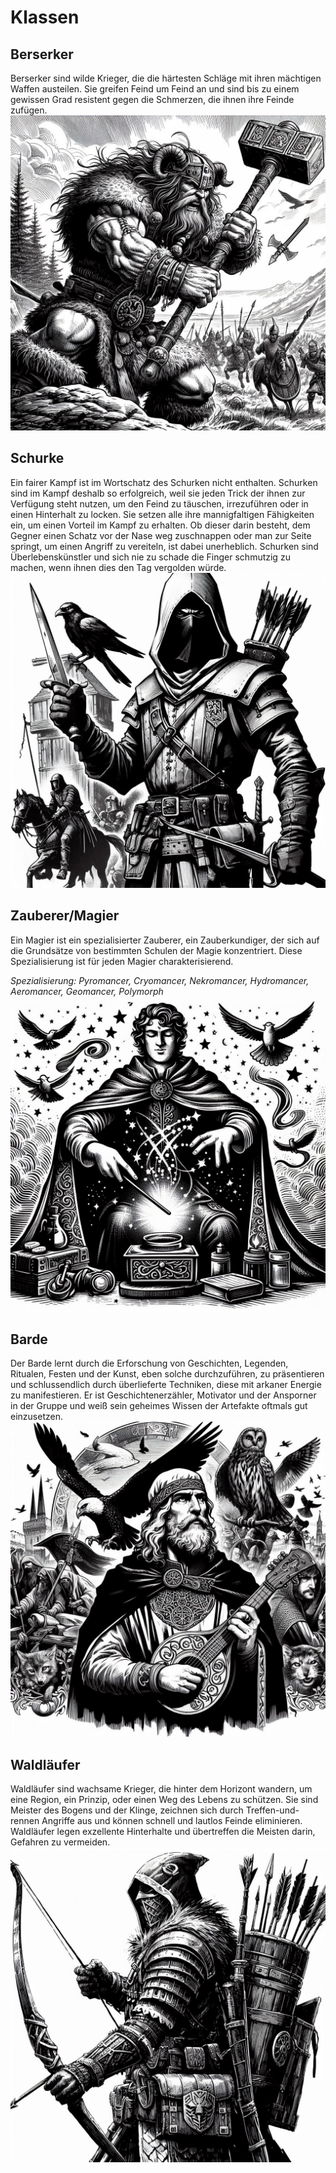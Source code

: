 # Klassen

## Berserker
Berserker sind wilde Krieger, die die härtesten Schläge mit ihren mächtigen Waffen austeilen. Sie greifen Feind um Feind an und sind bis zu einem gewissen Grad resistent gegen die Schmerzen, die ihnen ihre Feinde zufügen.
![image](/images/berserker.jpg)

## Schurke
Ein fairer Kampf ist im Wortschatz des Schurken nicht enthalten. Schurken sind im Kampf deshalb so erfolgreich, weil sie jeden Trick der ihnen zur Verfügung steht nutzen, um den Feind zu täuschen, irrezuführen oder in einen Hinterhalt zu locken. Sie setzen alle ihre mannigfaltigen Fähigkeiten ein, um einen Vorteil im Kampf zu erhalten. Ob dieser darin besteht, dem Gegner einen Schatz vor der Nase weg zuschnappen oder man zur Seite springt, um einen Angriff zu vereiteln, ist dabei unerheblich. Schurken sind Überlebenskünstler und sich nie zu schade die Finger schmutzig zu machen, wenn ihnen dies den Tag vergolden würde.
![image](/images/schurke.jpg)

## Zauberer/Magier
Ein Magier ist ein spezialisierter Zauberer, ein Zauberkundiger, der sich auf die Grundsätze von bestimmten Schulen der Magie konzentriert. Diese Spezialisierung ist für jeden Magier charakterisierend.

*Spezialisierung: Pyromancer, Cryomancer, Nekromancer, Hydromancer, Aeromancer, Geomancer, Polymorph*
![image](/images/magier.jpg)

## Barde
Der Barde lernt durch die Erforschung von Geschichten, Legenden, Ritualen, Festen und der Kunst, eben solche durchzuführen, zu präsentieren und schlussendlich durch überlieferte Techniken, diese mit arkaner Energie zu manifestieren. Er ist Geschichtenerzähler, Motivator und der Ansporner in der Gruppe und weiß sein geheimes Wissen der Artefakte oftmals gut einzusetzen.
![image](/images/barde.jpg)

## Waldläufer
Waldläufer sind wachsame Krieger, die hinter dem Horizont wandern, um eine Region, ein Prinzip, oder einen Weg des Lebens zu schützen. Sie sind Meister des Bogens und der Klinge, zeichnen sich durch Treffen-und-rennen Angriffe aus und können schnell und lautlos Feinde eliminieren. Waldläufer legen exzellente Hinterhalte und übertreffen die Meisten darin, Gefahren zu vermeiden.
![image](/images/waldlaeufer.jpg)

